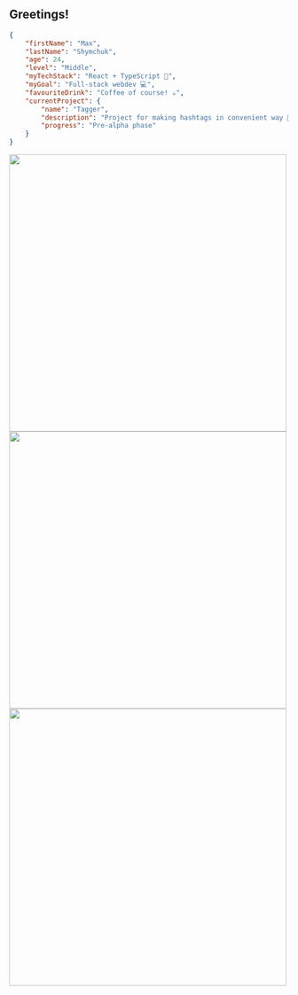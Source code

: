 ## Greetings!

```json
{
    "firstName": "Max",
    "lastName": "Shymchuk",
    "age": 24,
    "level": "Middle",
    "myTechStack": "React + TypeScript 🚀",
    "myGoal": "Full-stack webdev 💻",
    "favouriteDrink": "Coffee of course! ☕",
    "currentProject": {
        "name": "Tagger",
        "description": "Project for making hashtags in convenient way 💼",
        "progress": "Pre-alpha phase"
    }
}
```

<picture>
    <source
        srcset="https://github-readme-stats.vercel.app/api?username=maxshymchuk&show_icons=true&hide_border=true&icon_color=A00000&hide_title=true&disable_animations=true&text_color=AAA&bg_color=111&ring_color=A00000"
        media="(prefers-color-scheme: dark)"
    />
    <source
        srcset="https://github-readme-stats.vercel.app/api?username=maxshymchuk&show_icons=true&hide_border=true&icon_color=A00000&hide_title=true&disable_animations=true&text_color=333&bg_color=EEE&ring_color=A00000"
        media="(prefers-color-scheme: light), (prefers-color-scheme: no-preference)"
    />
    <img width="500" />
</picture>  

<br>

<picture>
    <source
        srcset="https://github-readme-streak-stats.herokuapp.com?user=maxshymchuk&mode=weekly&hide_border=true&date_format=j%20M%5B%20Y%5D&disable_animations=true&stroke=A00000&ring=A00000&fire=A00000&currStreakNum=AAA&currStreakLabel=AAA&sideNums=AAA&sideLabels=AAA&dates=AAA&background=111"
        media="(prefers-color-scheme: dark)"
    />
    <source
        srcset="https://github-readme-streak-stats.herokuapp.com?user=maxshymchuk&mode=weekly&hide_border=true&date_format=j%20M%5B%20Y%5D&disable_animations=true&stroke=A00000&ring=A00000&fire=A00000&currStreakNum=333&currStreakLabel=333&sideNums=333&sideLabels=333&dates=333&background=EEE"
        media="(prefers-color-scheme: light), (prefers-color-scheme: no-preference)"
    />
    <img width="500" />
</picture>

<br>

<picture>
    <source
        srcset="https://github-readme-stats.vercel.app/api/top-langs/?username=maxshymchuk&border_radius=3.5&hide_border=true&size_weight=0.5&count_weight=0.5&langs_count=6&layout=compact&hide_title=true&disable_animations=true&hide_progress=false&text_color=AAA&bg_color=111"
        media="(prefers-color-scheme: dark)"
    />
    <source
        srcset="https://github-readme-stats.vercel.app/api/top-langs/?username=maxshymchuk&border_radius=3.5&hide_border=true&size_weight=0.5&count_weight=0.5&langs_count=6&layout=compact&hide_title=true&disable_animations=true&hide_progress=false&text_color=333&bg_color=EEE"
        media="(prefers-color-scheme: light), (prefers-color-scheme: no-preference)"
    />
    <img width="500" />
</picture>  
